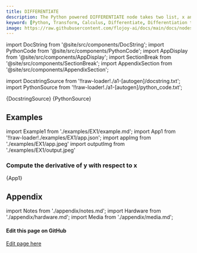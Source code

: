 ```yaml
---
title: DIFFERENTIATE
description: The Python powered DIFFERENTIATE node takes two list, x and y, as input. It computes the derivative of the array, y with respect to x.
keyword: [Python, Transform, Calculus, Differentiate, Differentiation transformer, Calculus operations in Python, Data differentiation with Flojoy, Python differentiation calculations, Streamline data analysis, Calculus transformations, Differential calculus, Python data manipulation, Accurate data insights, Differentiation in Python]
image: https://raw.githubusercontent.com/flojoy-ai/docs/main/docs/nodes/TRANSFORMERS/CALCULUS/DIFFERENTIATE/examples/EX1/output.jpeg
---
```


[//]: # (Custom component imports)

import DocString from '@site/src/components/DocString';
import PythonCode from '@site/src/components/PythonCode';
import AppDisplay from '@site/src/components/AppDisplay';
import SectionBreak from '@site/src/components/SectionBreak';
import AppendixSection from '@site/src/components/AppendixSection';

[//]: # (Docstring)

import DocstringSource from '!!raw-loader!./a1-[autogen]/docstring.txt';
import PythonSource from '!!raw-loader!./a1-[autogen]/python_code.txt';

<DocString>{DocstringSource}</DocString>
<PythonCode GLink='TRANSFORMERS/CALCULUS/DIFFERENTIATE/DIFFERENTIATE.py'>{PythonSource}</PythonCode>

<SectionBreak />

[//]: # (Examples)

## Examples

import Example1 from './examples/EX1/example.md';
import App1 from '!!raw-loader!./examples/EX1/app.json';
import appImg from './examples/EX1/app.jpeg'
import outputImg from './examples/EX1/output.jpeg'

### Compute the derivative of y with respect to x

<AppDisplay 
    nodeLabel='DIFFERENTIATE'
    appImg={appImg}
    outputImg={outputImg}
    >
    {App1}
</AppDisplay>

<Example1 />

<SectionBreak />

[//]: # (Appendix)

## Appendix

import Notes from './appendix/notes.md';
import Hardware from './appendix/hardware.md';
import Media from './appendix/media.md';

<AppendixSection index={0} folderPath='nodes/TRANSFORMERS/CALCULUS/DIFFERENTIATE/appendix/'><Notes /></AppendixSection>
<AppendixSection index={1} folderPath='nodes/TRANSFORMERS/CALCULUS/DIFFERENTIATE/appendix/'><Hardware /></AppendixSection>
<AppendixSection index={2} folderPath='nodes/TRANSFORMERS/CALCULUS/DIFFERENTIATE/appendix/'><Media /></AppendixSection>

<SectionBreak />

[//]: # (Edit page on GitHub)

#### Edit this page on GitHub

[Edit page here](https://github.com/flojoy-ai/docs/tree/main/docs/nodes/TRANSFORMERS/CALCULUS/DIFFERENTIATE)
